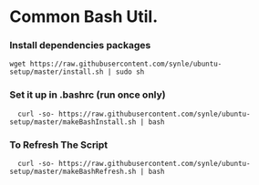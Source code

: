 # Common Bash Util.

### Install dependencies packages
```
wget https://raw.githubusercontent.com/synle/ubuntu-setup/master/install.sh | sudo sh
```


### Set it up in .bashrc (run once only)
```
  curl -so- https://raw.githubusercontent.com/synle/ubuntu-setup/master/makeBashInstall.sh | bash
```

### To Refresh The Script
```
  curl -so- https://raw.githubusercontent.com/synle/ubuntu-setup/master/makeBashRefresh.sh | bash
```
